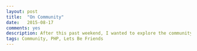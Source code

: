 ```yaml
---
layout: post
title:  "On Community"
date:   2015-08-17
comments: yes
description: After this past weekend, I wanted to explore the community and help make it better.
tags: Community, PHP, Lets Be Friends
---
```


